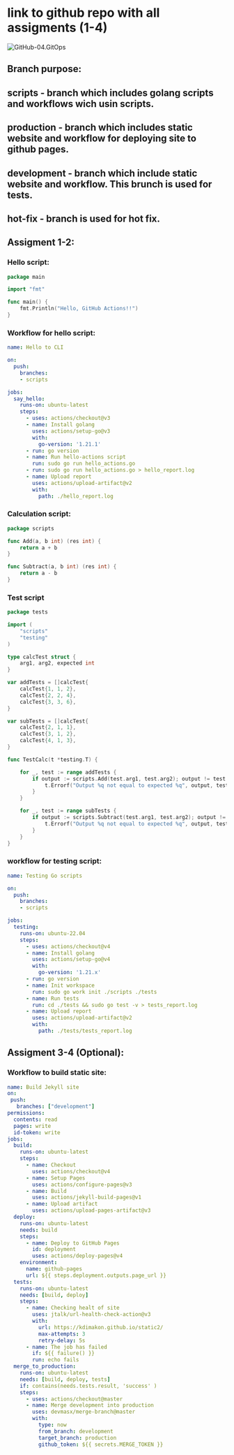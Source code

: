 # link to github repo with all assigments (1-4)
![GitHub-04.GitOps](https://github.com/ussnorma/GitOps)

## Branch purpose:
## scripts - branch which includes golang scripts and workflows wich usin scripts.
## production - branch which includes static website and workflow for deploying site to github pages.
## development - branch which include static website and workflow. This brunch is used for tests.
## hot-fix - branch is used for hot fix.

## Assigment 1-2:

### Hello script:

```go
package main

import "fmt"

func main() {
	fmt.Println("Hello, GitHub Actions!!")
}
```

### Workflow for hello script:

```yml
name: Hello to CLI

on:
  push:
    branches:
    - scripts

jobs:
  say_hello:
    runs-on: ubuntu-latest
    steps:
      - uses: actions/checkout@v3
      - name: Install golang
        uses: actions/setup-go@v3
        with:
          go-version: '1.21.1'
      - run: go version
      - name: Run hello-actions script
        run: sudo go run hello_actions.go 
      - run: sudo go run hello_actions.go > hello_report.log
      - name: Upload report
        uses: actions/upload-artifact@v2
        with:
          path: ./hello_report.log
```

### Calculation script:

```go
package scripts

func Add(a, b int) (res int) {
	return a + b
}

func Subtract(a, b int) (res int) {
	return a - b
}

```

### Test script

```go
package tests

import (
	"scripts"
	"testing"
)

type calcTest struct {
	arg1, arg2, expected int
}

var addTests = []calcTest{
	calcTest{1, 1, 2},
	calcTest{2, 2, 4},
	calcTest{3, 3, 6},
}

var subTests = []calcTest{
	calcTest{2, 1, 1},
	calcTest{3, 1, 2},
	calcTest{4, 1, 3},
}

func TestCalc(t *testing.T) {

	for _, test := range addTests {
		if output := scripts.Add(test.arg1, test.arg2); output != test.expected {
			t.Errorf("Output %q not equal to expected %q", output, test.expected)
		}
	}

	for _, test := range subTests {
		if output := scripts.Subtract(test.arg1, test.arg2); output != test.expected {
			t.Errorf("Output %q not equal to expected %q", output, test.expected)
		}
	}
}
```

### workflow for testing script:

```yml
name: Testing Go scripts

on:
  push:
    branches:
    - scripts

jobs:
  testing:
    runs-on: ubuntu-22.04
    steps:
      - uses: actions/checkout@v4
      - name: Install golang
        uses: actions/setup-go@v4
        with:
          go-version: '1.21.x'
      - run: go version 
      - name: Init workspace 
        run: sudo go work init ./scripts ./tests
      - name: Run tests
        run: cd ./tests && sudo go test -v > tests_report.log
      - name: Upload report
        uses: actions/upload-artifact@v2
        with:
          path: ./tests/tests_report.log
```

## Assigment 3-4 (Optional):

### Workflow to build static site:

```yml
name: Build Jekyll site
on:
 push:
   branches: ["development"]
permissions:
  contents: read
  pages: write
  id-token: write
jobs:
  build:
    runs-on: ubuntu-latest
    steps:
      - name: Checkout
        uses: actions/checkout@v4
      - name: Setup Pages
        uses: actions/configure-pages@v3
      - name: Build
        uses: actions/jekyll-build-pages@v1
      - name: Upload artifact
        uses: actions/upload-pages-artifact@v3
  deploy:
    runs-on: ubuntu-latest
    needs: build
    steps:
      - name: Deploy to GitHub Pages
        id: deployment
        uses: actions/deploy-pages@v4
    environment:
      name: github-pages
      url: ${{ steps.deployment.outputs.page_url }}
  tests:
    runs-on: ubuntu-latest
    needs: [build, deploy]
    steps:
      - name: Checking healt of site
        uses: jtalk/url-health-check-action@v3
        with:
          url: https://kdimakon.github.io/static2/
          max-attempts: 3
          retry-delay: 5s
      - name: The job has failed
        if: ${{ failure() }}
        run: echo fails
  merge_to_production:
    runs-on: ubuntu-latest
    needs: [build, deploy, tests]
    if: contains(needs.tests.result, 'success' ) 
    steps:
      - uses: actions/checkout@master
      - name: Merge development into production
        uses: devmasx/merge-branch@master
        with:
          type: now
          from_branch: development
          target_branch: production
          github_token: ${{ secrets.MERGE_TOKEN }}
```

